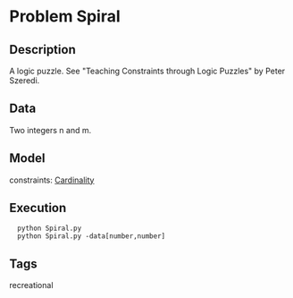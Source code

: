 # Problem Spiral
## Description
A logic puzzle. See "Teaching Constraints through Logic Puzzles" by Peter Szeredi.

## Data
  Two integers n and m.

## Model
  constraints: [Cardinality](http://pycsp.org/documentation/constraints/Cardinality)

## Execution
```
  python Spiral.py
  python Spiral.py -data[number,number]
```

## Tags
  recreational
